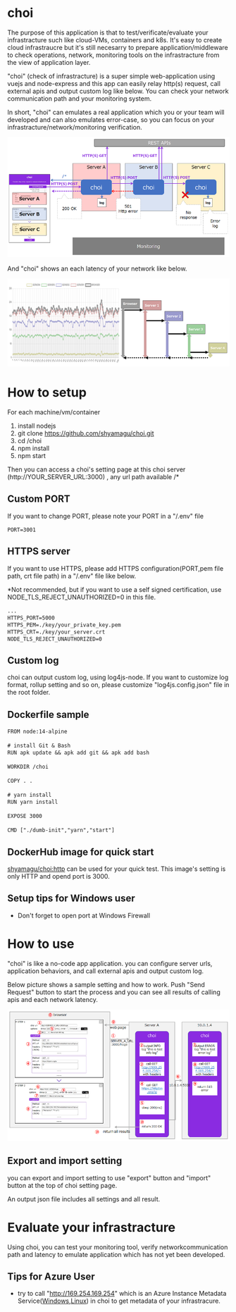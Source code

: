 # choi

The purpose of this application is that to test/verificate/evaluate your infrastracture such like cloud-VMs, containers and k8s.
It's easy to create cloud infrastraucre but it's still necesarry to prepare application/middleware to check operations, network, monitoring tools on the infrastracture from the view of application layer.

"choi" (check of infrastracture) is a super simple web-application using vuejs and node-express and this app can easily relay http(s) request, call external apis and output custom log like below.
You can check your network communication path and your monitoring system.

In short, "choi" can emulates a real application which you or your team will developed and can also emulates error-case, so you can focus on your infrastracture/network/monitoring verification.


![choi overview](./choi_overview.png)


And "choi" shows an each latency of your network like below.

![choi sample latency graph](./choi_latency_sample.png)



# How to setup

For each machine/vm/container
1. install nodejs
2. git clone https://github.com/shyamagu/choi.git
3. cd /choi
4. npm install
5. npm start

Then you can access a choi's setting page at this choi server (http://YOUR_SERVER_URL:3000) , any url path available /*

## Custom PORT

If you want to change PORT, please note your PORT in a "/.env" file
````
PORT=3001
````

## HTTPS server

If you want to use HTTPS, please add HTTPS configuration(PORT,pem file path, crt file path) in a "/.env" file like below.

*Not recommended, but if you want to use a self signed certification, use NODE_TLS_REJECT_UNAUTHORIZED=0 in this file.
````
...
HTTPS_PORT=5000
HTTPS_PEM=./key/your_private_key.pem
HTTPS_CRT=./key/your_server.crt
NODE_TLS_REJECT_UNAUTHORIZED=0
````

## Custom log

choi can output custom log, using log4js-node.
If you want to customize log format, rollup setting and so on, please customize "log4js.config.json" file in the root folder.

## Dockerfile sample
````
FROM node:14-alpine

# install Git & Bash
RUN apk update && apk add git && apk add bash

WORKDIR /choi

COPY . .

# yarn install
RUN yarn install

EXPOSE 3000

CMD ["./dumb-init","yarn","start"]
````

## DockerHub image for quick start

[shyamagu/choi:http](https://hub.docker.com/r/shyamagu/choi) can be used for your quick test.
This image's setting is only HTTP and opend port is 3000.

## Setup tips for Windows user

- Don't forget to open port at Windows Firewall

# How to use

"choi" is like a no-code app application. you can configure server urls, application behaviors, and call external apis and output custom log.

Below picture shows a sample setting and how to work.
Push "Send Request" button to start the process and you can see all results of calling apis and each network latency.

![choi sample setting](./choi_setting_sample.png)

## Export and import setting

you can export and import setting to use "export" button and "import" button at the top of choi setting page.

An output json file includes all settings and all result.

# Evaluate your infrastracture

Using choi, you can test your monitoring tool, verify networkcommunication path and latency to emulate application which has not yet been developed.

## Tips for Azure User

- try to call "http://169.254.169.254" which is an Azure Instance Metadata Service([Windows](https://docs.microsoft.com/en-us/azure/virtual-machines/windows/instance-metadata-service?tabs=linux),[Linux](https://docs.microsoft.com/en-us/azure/virtual-machines/linux/instance-metadata-service?tabs=linux)) in choi to get metadata of your infrastracure.

